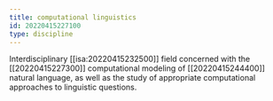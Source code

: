 ```yaml
---
title: computational linguistics
id: 20220415227100
type: discipline
---
```


Interdisciplinary [[isa:20220415232500]] field concerned with the [[20220415227300]] computational modeling of [[20220415244400]] natural language, as well as the study of appropriate computational approaches to linguistic questions. 
